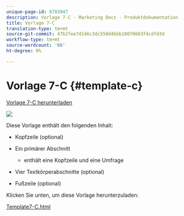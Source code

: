 ```yaml
---
unique-page-id: 8783947
description: Vorlage 7-C - Marketing Docs - Produktdokumentation
title: Vorlage 7-C
translation-type: tm+mt
source-git-commit: 47b2fee7d146c3dc558d4bbb10070683f4cdfd3d
workflow-type: tm+mt
source-wordcount: '66'
ht-degree: 0%

---
```



# Vorlage 7-C {#template-c}

[Vorlage 7-C herunterladen](http://docs.marketo.com/download/attachments/8783947/template-7c.html?version=1&amp;modificationdate=1437693360000&amp;api=v2)

![](assets/image2015-7-29-14-3a37-3a3.png)

Diese Vorlage enthält den folgenden Inhalt:

* Kopfzeile (optional)
* Ein primärer Abschnitt

   * enthält eine Kopfzeile und eine Umfrage

* Vier Textkörperabschnitte (optional)
* Fußzeile (optional)

Klicken Sie unten, um diese Vorlage herunterzuladen:

[Template7-C.html](http://docs.marketo.com/download/attachments/8783947/template-7c.html?version=1&amp;modificationdate=1437693360000&amp;api=v2)
